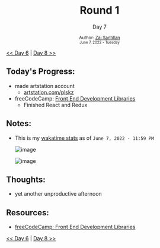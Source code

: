 <div align="center">
  <h1>Round 1</h1>
  <p>Day 7</p>

  <sub>
    Author: <a href="https://github.com/plskz" target="_blank">Zai Santillan</a>
    <br>
    <small>June 7, 2022 - Tuesday</small>
  </sub>
</div>

[<< Day 6](day006.md) | [Day 8 >>](day008.md)

## Today's Progress:

- made artstation account
  - [artstation.com/plskz](https://www.artstation.com/plskz)
- freeCodeCamp: [Front End Development Libraries](https://www.freecodecamp.org/learn/front-end-development-libraries/)
  - Finished React and Redux

## Notes:

- This is my [wakatime stats](https://wakatime.com/@plskz) as of `June 7, 2022 - 11:59 PM`

  ![image](https://user-images.githubusercontent.com/57343545/172446526-b2963893-bec5-4f3a-b4fb-5fbadf995a0f.png)

  ![image](https://user-images.githubusercontent.com/57343545/172447038-9c11985f-a1db-4685-9641-0eec2913d600.png)

## Thoughts:

- yet another unproductive afternoon

## Resources:

- [freeCodeCamp: Front End Development Libraries](https://www.freecodecamp.org/learn/front-end-development-libraries/)

[<< Day 6](day006.md) | [Day 8 >>](day008.md)
